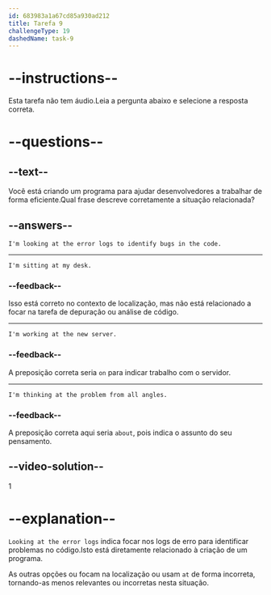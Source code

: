 ```yaml
---
id: 683983a1a67cd85a930ad212
title: Tarefa 9
challengeType: 19
dashedName: task-9
---
```


# --instructions--

Esta tarefa não tem áudio.Leia a pergunta abaixo e selecione a resposta correta.

# --questions--

## --text--

Você está criando um programa para ajudar desenvolvedores a trabalhar de forma eficiente.Qual frase descreve corretamente a situação relacionada?

## --answers--

`I'm looking at the error logs to identify bugs in the code.`

---

`I'm sitting at my desk.`

### --feedback--

Isso está correto no contexto de localização, mas não está relacionado a focar na tarefa de depuração ou análise de código.

---

`I'm working at the new server.`

### --feedback--

A preposição correta seria `on` para indicar trabalho com o servidor.

---

`I'm thinking at the problem from all angles.`

### --feedback--

A preposição correta aqui seria `about`, pois indica o assunto do seu pensamento.

## --video-solution--

1

# --explanation--

`Looking at the error logs` indica focar nos logs de erro para identificar problemas no código.Isto está diretamente relacionado à criação de um programa.

As outras opções ou focam na localização ou usam `at` de forma incorreta, tornando-as menos relevantes ou incorretas nesta situação.
